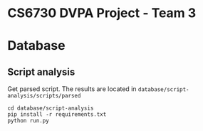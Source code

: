 # CS6730 DVPA Project - Team 3

# Database

## Script analysis

Get parsed script. The results are located in `database/script-analysis/scripts/parsed`

```shell
cd database/script-analysis
pip install -r requirements.txt
python run.py
```
